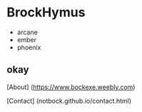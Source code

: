 # BrockHymus
- arcane
- ember
- phoenix
## okay

[About] (https://www.bockexe.weebly.com)

[Contact] (notbock.github.io/contact.html)
